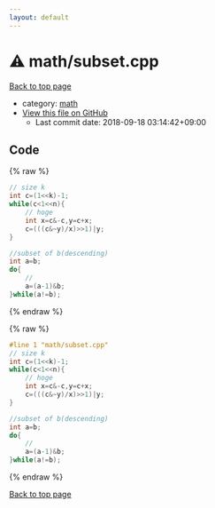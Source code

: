 ```yaml
---
layout: default
---
```


<!-- mathjax config similar to math.stackexchange -->
<script type="text/javascript" async
  src="https://cdnjs.cloudflare.com/ajax/libs/mathjax/2.7.5/MathJax.js?config=TeX-MML-AM_CHTML">
</script>
<script type="text/x-mathjax-config">
  MathJax.Hub.Config({
    TeX: { equationNumbers: { autoNumber: "AMS" }},
    tex2jax: {
      inlineMath: [ ['$','$'] ],
      processEscapes: true
    },
    "HTML-CSS": { matchFontHeight: false },
    displayAlign: "left",
    displayIndent: "2em"
  });
</script>

<script type="text/javascript" src="https://cdnjs.cloudflare.com/ajax/libs/jquery/3.4.1/jquery.min.js"></script>
<script src="https://cdn.jsdelivr.net/npm/jquery-balloon-js@1.1.2/jquery.balloon.min.js" integrity="sha256-ZEYs9VrgAeNuPvs15E39OsyOJaIkXEEt10fzxJ20+2I=" crossorigin="anonymous"></script>
<script type="text/javascript" src="../../assets/js/copy-button.js"></script>
<link rel="stylesheet" href="../../assets/css/copy-button.css" />


# :warning: math/subset.cpp

<a href="../../index.html">Back to top page</a>

* category: <a href="../../index.html#7e676e9e663beb40fd133f5ee24487c2">math</a>
* <a href="{{ site.github.repository_url }}/blob/master/math/subset.cpp">View this file on GitHub</a>
    - Last commit date: 2018-09-18 03:14:42+09:00




## Code

<a id="unbundled"></a>
{% raw %}
```cpp
// size k
int c=(1<<k)-1;
while(c<1<<n){
	// hoge
	int x=c&-c,y=c+x;
	c=(((c&~y)/x)>>1)|y;
}

//subset of b(descending)
int a=b;
do{
	//
	a=(a-1)&b;
}while(a!=b);
```
{% endraw %}

<a id="bundled"></a>
{% raw %}
```cpp
#line 1 "math/subset.cpp"
// size k
int c=(1<<k)-1;
while(c<1<<n){
	// hoge
	int x=c&-c,y=c+x;
	c=(((c&~y)/x)>>1)|y;
}

//subset of b(descending)
int a=b;
do{
	//
	a=(a-1)&b;
}while(a!=b);

```
{% endraw %}

<a href="../../index.html">Back to top page</a>

